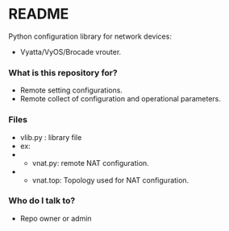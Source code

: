 # README #

Python configuration library for network devices:
- Vyatta/VyOS/Brocade vrouter.
 
### What is this repository for? ###

* Remote setting configurations.
* Remote collect of configuration and operational parameters.


### Files ###

* vlib.py : library file
* ex: 
* * vnat.py: remote NAT configuration.
* * vnat.top: Topology used for NAT configuration.


### Who do I talk to? ###

* Repo owner or admin
